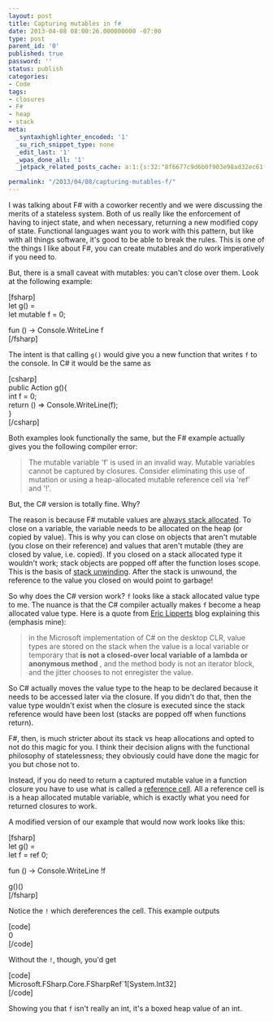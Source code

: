 ```yaml
---
layout: post
title: Capturing mutables in f#
date: 2013-04-08 08:00:26.000000000 -07:00
type: post
parent_id: '0'
published: true
password: ''
status: publish
categories:
- Code
tags:
- closures
- F#
- heap
- stack
meta:
  _syntaxhighlighter_encoded: '1'
  _su_rich_snippet_type: none
  _edit_last: '1'
  _wpas_done_all: '1'
  _jetpack_related_posts_cache: a:1:{s:32:"8f6677c9d6b0f903e98ad32ec61f8deb";a:2:{s:7:"expires";i:1560183675;s:7:"payload";a:3:{i:0;a:1:{s:2:"id";i:1873;}i:1;a:1:{s:2:"id";i:3723;}i:2;a:1:{s:2:"id";i:4028;}}}}

permalink: "/2013/04/08/capturing-mutables-f/"
---
```

I was talking about F# with a coworker recently and we were discussing the merits of a stateless system. Both of us really like the enforcement of having to inject state, and when necessary, returning a new modified copy of state. Functional languages want you to work with this pattern, but like with all things software, it's good to be able to break the rules. This is one of the things I like about F#, you can create mutables and do work imperatively if you need to.

But, there is a small caveat with mutables: you can't close over them. Look at the following example:

[fsharp]  
let g() =  
 let mutable f = 0;

fun () -\> Console.WriteLine f  
[/fsharp]

The intent is that calling `g()` would give you a new function that writes `f` to the console. In C# it would be the same as

[csharp]  
public Action g(){  
 int f = 0;  
 return () =\> Console.WriteLine(f);  
}  
[/csharp]

Both examples look functionally the same, but the F# example actually gives you the following compiler error:

> The mutable variable 'f' is used in an invalid way. Mutable variables cannot be captured by closures. Consider eliminating this use of mutation or using a heap-allocated mutable reference cell via 'ref' and '!'.

But, the C# version is totally fine. Why?

The reason is because F# mutable values are [always stack allocated](http://stackoverflow.com/a/4004715/310196). To close on a variable, the variable needs to be allocated on the heap (or copied by value). This is why you can close on objects that aren't mutable (you close on their reference) and values that aren't mutable (they are closed by value, i.e. copied). If you closed on a stack allocated type it wouldn't work; stack objects are popped off after the function loses scope. This is the basis of [stack unwinding](http://en.wikipedia.org/wiki/Call_stack#Unwinding). After the stack is unwound, the reference to the value you closed on would point to garbage!

So why does the C# version work? `f` looks like a stack allocated value type to me. The nuance is that the C# compiler actually makes `f` become a heap allocated value type. Here is a quote from [Eric Lipperts](http://blogs.msdn.com/b/ericlippert/archive/2010/09/30/the-truth-about-value-types.aspx) blog explaining this (emphasis mine):

> in the Microsoft implementation of C# on the desktop CLR, value types are stored on the stack when the value is a local variable or temporary that **is not a closed-over local variable of a lambda or anonymous method** , and the method body is not an iterator block, and the jitter chooses to not enregister the value.

So C# actually moves the value type to the heap to be declared because it needs to be accessed later via the closure. If you didn't do that, then the value type wouldn't exist when the closure is executed since the stack reference would have been lost (stacks are popped off when functions return).

F#, then, is much stricter about its stack vs heap allocations and opted to not do this magic for you. I think their decision aligns with the functional philosophy of statelessness; they obviously could have done the magic for you but chose not to.

Instead, if you do need to return a captured mutable value in a function closure you have to use what is called a [reference cell](http://msdn.microsoft.com/en-us/library/dd233186.aspx). All a reference cell is is a heap allocated mutable variable, which is exactly what you need for returned closures to work.

A modified version of our example that would now work looks like this:

[fsharp]  
let g() =  
 let f = ref 0;

fun () -\> Console.WriteLine !f

g()()  
[/fsharp]

Notice the `!` which dereferences the cell. This example outputs

[code]  
0  
[/code]

Without the `!`, though, you'd get

[code]  
Microsoft.FSharp.Core.FSharpRef`1[System.Int32]  
[/code]

Showing you that `f` isn't really an int, it's a boxed heap value of an int.


